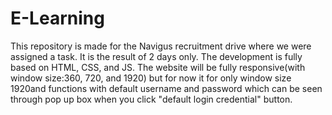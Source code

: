 # E-Learning
This repository is made for the Navigus recruitment drive where we were assigned a task. 
It is the result of 2 days only. The development is fully based on HTML, CSS, and JS. 
The website will be fully responsive(with window size:360, 720, and 1920)
but for now it for only window size 1920and functions with default username and password which can be seen through pop up box when you click "default login credential" button.

